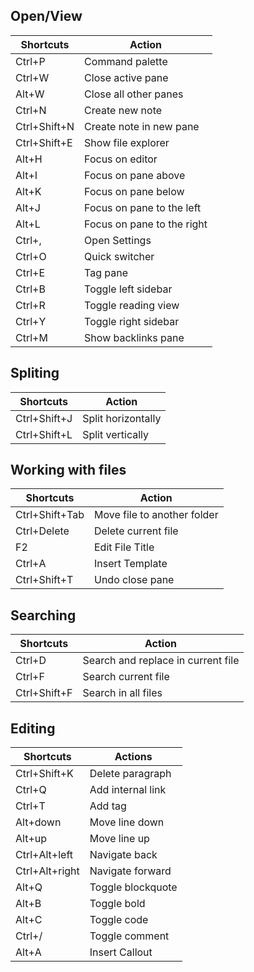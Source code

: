 ## Open/View

| Shortcuts    | Action                     |
| ------------ | -------------------------- |
| Ctrl+P       | Command palette            |
| Ctrl+W       | Close active pane          |
| Alt+W        | Close all other panes      |
| Ctrl+N       | Create new note            |
| Ctrl+Shift+N | Create note in new pane    |
| Ctrl+Shift+E | Show file explorer         |
| Alt+H        | Focus on editor            |
| Alt+I        | Focus on pane above        |
| Alt+K        | Focus on pane below        |
| Alt+J        | Focus on pane to the left  |
| Alt+L        | Focus on pane to the right |
| Ctrl+,       | Open Settings              |
| Ctrl+O       | Quick switcher             |
| Ctrl+E       | Tag pane                   |
| Ctrl+B       | Toggle left sidebar        |
| Ctrl+R       | Toggle reading view        |
| Ctrl+Y       | Toggle right sidebar       |
| Ctrl+M       | Show backlinks pane        |

## Spliting

| Shortcuts    | Action             |
| ------------ | ------------------ |
| Ctrl+Shift+J | Split horizontally |
| Ctrl+Shift+L | Split vertically   |

## Working with files

| Shortcuts      | Action                      |
| -------------- | --------------------------- |
| Ctrl+Shift+Tab | Move file to another folder |
| Ctrl+Delete    | Delete current file         |
| F2             | Edit File Title             |
| Ctrl+A         | Insert Template             |
| Ctrl+Shift+T   | Undo close pane             |

## Searching

| Shortcuts    | Action                             |
| ------------ | ---------------------------------- |
| Ctrl+D       | Search and replace in current file |
| Ctrl+F       | Search current file                |
| Ctrl+Shift+F | Search in all files                |

## Editing

| Shortcuts      | Actions           |
| -------------- | ----------------- |
| Ctrl+Shift+K   | Delete paragraph  |
| Ctrl+Q         | Add internal link |
| Ctrl+T         | Add tag           |
| Alt+down       | Move line down    |
| Alt+up         | Move line up      |
| Ctrl+Alt+left  | Navigate back     |
| Ctrl+Alt+right | Navigate forward  |
| Alt+Q          | Toggle blockquote |
| Alt+B          | Toggle bold       |
| Alt+C          | Toggle code       |
| Ctrl+/         | Toggle comment    |
| Alt+A          | Insert Callout    |